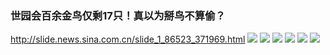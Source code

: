 ### 世园会百余金鸟仅剩17只！真以为掰鸟不算偷？
http://slide.news.sina.com.cn/slide_1_86523_371969.html
![](http://n.sinaimg.cn/default/1_img/upload/3933d981/250/w600h450/20190513/9c44-hwsffzc8089372.jpg)
![](http://n.sinaimg.cn/default/1_img/upload/3933d981/498/w1201h897/20190513/7bbf-hwsffzc8089454.jpg)
![](http://n.sinaimg.cn/news/1_img/upload/c4b46437/384/w2048h1536/20190513/17a5-hwsffzc8224422.jpg)
![](http://n.sinaimg.cn/news/1_img/upload/c4b46437/384/w2048h1536/20190513/5f71-hwsffzc8224414.jpg)
![](http://n.sinaimg.cn/news/1_img/upload/c4b46437/384/w2048h1536/20190513/820a-hwsffzc8224415.jpg)
![](http://n.sinaimg.cn/news/1_img/upload/c4b46437/384/w2048h1536/20190513/f262-hwsffzc8224420.jpg)